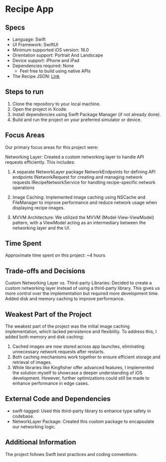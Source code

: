 # Recipe App

## Specs

* Language: Swift
* UI Framework: SwiftUI
* Minimum supported iOS version: 16.0
* Orientation support: Portrait And Landscape
* Device support: iPhone and iPad
* Dependencies required: None
    * Feel free to build using native APIs
* The Recipe JSON: [Link](https://d3jbb8n5wk0qxi.cloudfront.net/recipes.json)

## Steps to run

1. Clone the repository to your local machine.
2. Open the project in Xcode.
3. Install dependencies using Swift Package Manager (if not already done).
4. Build and run the project on your preferred simulator or device.

## Focus Areas
Our primary focus areas for this project were:

Networking Layer: Created a custom networking layer to handle API requests efficiently. This includes:

1. A separate NetworkLayer package
NetworkEndpoints for defining API endpoints
INetworkRequest for creating and managing network requests
IRecipeNetworkService for handling recipe-specific network operations


2. Image Caching: Implemented image caching using NSCache and FileManager to improve performance and reduce network usage when displaying recipe images.
3. MVVM Architecture: We utilized the MVVM (Model-View-ViewModel) pattern, with a ViewModel acting as an intermediary between the networking layer and the UI.

## Time Spent
Approximate time spent on this project: ~4 hours

## Trade-offs and Decisions

Custom Networking Layer vs. Third-party Libraries: Decided to create a custom networking layer instead of using a third-party library. This gives us more control over the implementation but required more development time.
Added disk and memory caching to improve performance.

## Weakest Part of the Project

The weakest part of the project was the initial image caching implementation, which lacked persistence and flexibility. To address this, I added both memory and disk caching:

1.	Cached images are now stored across app launches, eliminating unnecessary network requests after restarts.
2.	Both caching mechanisms work together to ensure efficient storage and retrieval of images.
3.	While libraries like Kingfisher offer advanced features, I implemented the solution myself to showcase a deeper understanding of iOS development. However, further optimizations could still be made to enhance performance in edge cases.

## External Code and Dependencies

* swift-tagged: Used this third-party library to enhance type safety in codebase.
* NetworkLayer Package: Created this custom package to encapsulate our networking logic.

## Additional Information

The project follows Swift best practices and coding conventions.